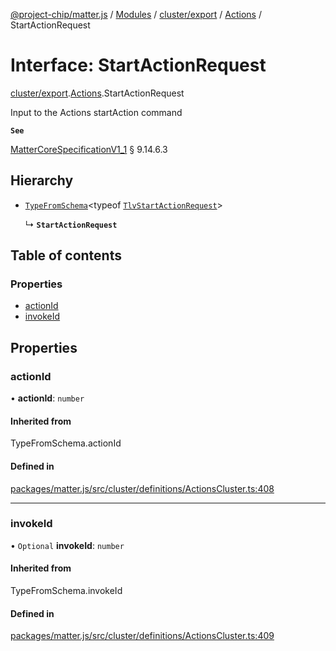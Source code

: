 [@project-chip/matter.js](../README.md) / [Modules](../modules.md) / [cluster/export](../modules/cluster_export.md) / [Actions](../modules/cluster_export.Actions.md) / StartActionRequest

# Interface: StartActionRequest

[cluster/export](../modules/cluster_export.md).[Actions](../modules/cluster_export.Actions.md).StartActionRequest

Input to the Actions startAction command

**`See`**

[MatterCoreSpecificationV1_1](spec_export.MatterCoreSpecificationV1_1.md) § 9.14.6.3

## Hierarchy

- [`TypeFromSchema`](../modules/tlv_export.md#typefromschema)\<typeof [`TlvStartActionRequest`](../modules/cluster_export.Actions.md#tlvstartactionrequest)\>

  ↳ **`StartActionRequest`**

## Table of contents

### Properties

- [actionId](cluster_export.Actions.StartActionRequest.md#actionid)
- [invokeId](cluster_export.Actions.StartActionRequest.md#invokeid)

## Properties

### actionId

• **actionId**: `number`

#### Inherited from

TypeFromSchema.actionId

#### Defined in

[packages/matter.js/src/cluster/definitions/ActionsCluster.ts:408](https://github.com/project-chip/matter.js/blob/3adaded6/packages/matter.js/src/cluster/definitions/ActionsCluster.ts#L408)

___

### invokeId

• `Optional` **invokeId**: `number`

#### Inherited from

TypeFromSchema.invokeId

#### Defined in

[packages/matter.js/src/cluster/definitions/ActionsCluster.ts:409](https://github.com/project-chip/matter.js/blob/3adaded6/packages/matter.js/src/cluster/definitions/ActionsCluster.ts#L409)
